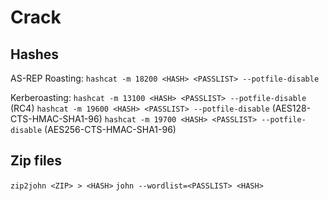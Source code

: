 # Crack
## Hashes
AS-REP Roasting:
`hashcat -m 18200 <HASH> <PASSLIST> --potfile-disable`

Kerberoasting:
`hashcat -m 13100 <HASH> <PASSLIST> --potfile-disable` (RC4)
`hashcat -m 19600 <HASH> <PASSLIST> --potfile-disable` (AES128-CTS-HMAC-SHA1-96)
`hashcat -m 19700 <HASH> <PASSLIST> --potfile-disable` (AES256-CTS-HMAC-SHA1-96)

## Zip files
`zip2john <ZIP> > <HASH>`
`john --wordlist=<PASSLIST> <HASH>`